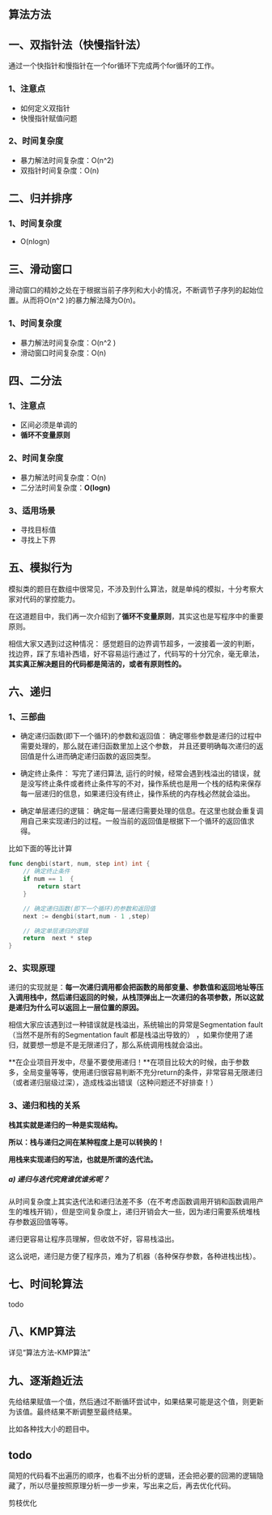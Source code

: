 ## 算法方法
## 一、双指针法（快慢指针法）
通过一个快指针和慢指针在一个for循环下完成两个for循环的工作。

### 1、注意点
* 如何定义双指针
* 快慢指针赋值问题

### 2、时间复杂度
* 暴力解法时间复杂度：O(n^2)
* 双指针时间复杂度：O(n)

## 二、归并排序
### 1、时间复杂度
* O(nlogn)

## 三、滑动窗口
滑动窗口的精妙之处在于根据当前子序列和大小的情况，不断调节子序列的起始位置。从而将O(n^2 )的暴力解法降为O(n)。

### 1、时间复杂度
* 暴力解法时间复杂度：O(n^2 )
* 滑动窗口时间复杂度：O(n)

## 四、二分法
### 1、注意点
* 区间必须是单调的
* **循环不变量原则**

### 2、时间复杂度
* 暴力解法时间复杂度：O(n)
* 二分法时间复杂度：**O(logn)**

### 3、适用场景
* 寻找目标值
* 寻找上下界

## 五、模拟行为
模拟类的题目在数组中很常见，不涉及到什么算法，就是单纯的模拟，十分考察大家对代码的掌控能力。

在这道题目中，我们再一次介绍到了**循环不变量原则**，其实这也是写程序中的重要原则。

相信大家又遇到过这种情况： 感觉题目的边界调节超多，一波接着一波的判断，找边界，踩了东墙补西墙，好不容易运行通过了，代码写的十分冗余，毫无章法，**其实真正解决题目的代码都是简洁的，或者有原则性的。**

## 六、递归
### 1、三部曲
* 确定递归函数(即下一个循环)的参数和返回值： 确定哪些参数是递归的过程中需要处理的，那么就在递归函数里加上这个参数， 并且还要明确每次递归的返回值是什么进而确定递归函数的返回类型。

* 确定终止条件： 写完了递归算法, 运行的时候，经常会遇到栈溢出的错误，就是没写终止条件或者终止条件写的不对，操作系统也是用一个栈的结构来保存每一层递归的信息，如果递归没有终止，操作系统的内存栈必然就会溢出。

* 确定单层递归的逻辑： 确定每一层递归需要处理的信息。在这里也就会重复调用自己来实现递归的过程。一般当前的返回值是根据下一个循环的返回值求得。

比如下面的等比计算
```go
func dengbi(start, num, step int) int {
	// 确定终止条件
	if num == 1  {
		return start
	}

	// 确定递归函数(即下一个循环)的参数和返回值
	next := dengbi(start,num - 1 ,step)

	// 确定单层递归的逻辑
	return  next * step
}
```

### 2、实现原理
递归的实现就是：**每一次递归调用都会把函数的局部变量、参数值和返回地址等压入调用栈中，然后递归返回的时候，从栈顶弹出上一次递归的各项参数，所以这就是递归为什么可以返回上一层位置的原因。**

相信大家应该遇到过一种错误就是栈溢出，系统输出的异常是Segmentation fault（当然不是所有的Segmentation fault 都是栈溢出导致的） ，如果你使用了递归，就要想一想是不是无限递归了，那么系统调用栈就会溢出。

**在企业项目开发中，尽量不要使用递归！**在项目比较大的时候，由于参数多，全局变量等等，使用递归很容易判断不充分return的条件，非常容易无限递归（或者递归层级过深），造成栈溢出错误（这种问题还不好排查！）

### 3、递归和栈的关系
**栈其实就是递归的一种是实现结构。**

**所以：栈与递归之间在某种程度上是可以转换的！**

**用栈来实现递归的写法，也就是所谓的迭代法。**

##### a) 递归与迭代究竟谁优谁劣呢？
从时间复杂度上其实迭代法和递归法差不多（在不考虑函数调用开销和函数调用产生的堆栈开销），但是空间复杂度上，递归开销会大一些，因为递归需要系统堆栈存参数返回值等等。

递归更容易让程序员理解，但收敛不好，容易栈溢出。

这么说吧，递归是方便了程序员，难为了机器（各种保存参数，各种进栈出栈）。

## 七、时间轮算法 
todo

## 八、KMP算法
详见“算法方法-KMP算法”

## 九、逐渐趋近法
先给结果赋值一个值，然后通过不断循环尝试中，如果结果可能是这个值，则更新为该值。最终结果不断调整至最终结果。

比如各种找大小的题目中。

## todo
简短的代码看不出遍历的顺序，也看不出分析的逻辑，还会把必要的回溯的逻辑隐藏了，所以尽量按照原理分析一步一步来，写出来之后，再去优化代码。


剪枝优化


